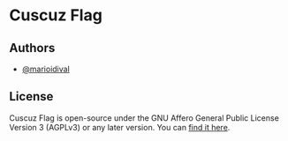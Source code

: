 # Cuscuz Flag

## Authors

- [@marioidival](https://www.github.com/marioidival)


## License

Cuscuz Flag is open-source under the GNU Affero General Public License Version 3 (AGPLv3) or any later version. You can [find it here](https://github.com/cuscuz-flag/cuscuz-flag/blob/master/LICENSE.md).
